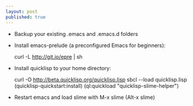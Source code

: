 ```yaml
---
layout: post
published: true
---
```


- Backup your existing .emacs and .emacs.d folders

- Install emacs-prelude (a preconfigured Emacs for beginners):
    
    curl -L http://git.io/epre | sh
    
- Install quicklisp to your home directory:
    
    curl -O http://beta.quicklisp.org/quicklisp.lisp
    sbcl --load quicklisp.lisp
    (quicklisp-quickstart:install)
    (ql:quickload "quicklisp-slime-helper")

- Restart emacs and load slime with M-x slime (Alt-x slime)